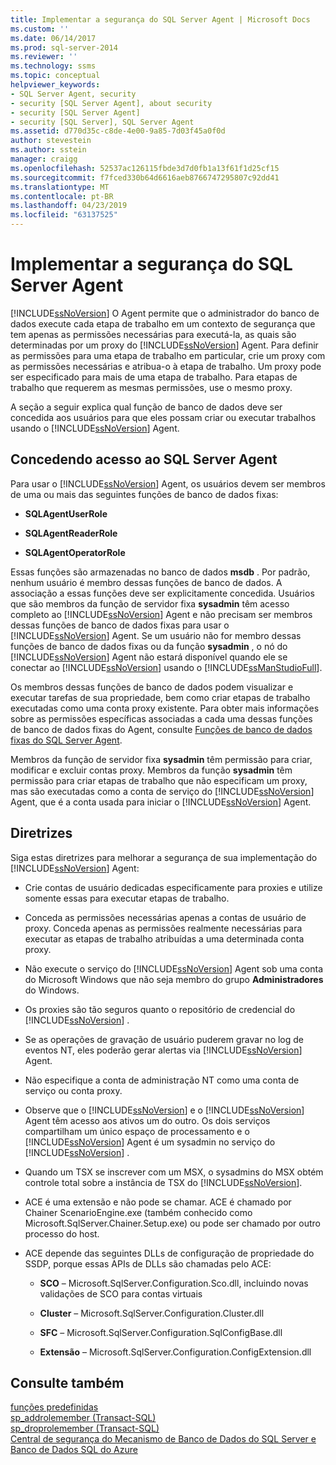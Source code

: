 ```yaml
---
title: Implementar a segurança do SQL Server Agent | Microsoft Docs
ms.custom: ''
ms.date: 06/14/2017
ms.prod: sql-server-2014
ms.reviewer: ''
ms.technology: ssms
ms.topic: conceptual
helpviewer_keywords:
- SQL Server Agent, security
- security [SQL Server Agent], about security
- security [SQL Server Agent]
- security [SQL Server], SQL Server Agent
ms.assetid: d770d35c-c8de-4e00-9a85-7d03f45a0f0d
author: stevestein
ms.author: sstein
manager: craigg
ms.openlocfilehash: 52537ac126115fbde3d7d0fb1a13f61f1d25cf15
ms.sourcegitcommit: f7fced330b64d6616aeb8766747295807c92dd41
ms.translationtype: MT
ms.contentlocale: pt-BR
ms.lasthandoff: 04/23/2019
ms.locfileid: "63137525"
---
```

# <a name="implement-sql-server-agent-security"></a>Implementar a segurança do SQL Server Agent
  [!INCLUDE[ssNoVersion](../../includes/ssnoversion-md.md)] O Agent permite que o administrador do banco de dados execute cada etapa de trabalho em um contexto de segurança que tem apenas as permissões necessárias para executá-la, as quais são determinadas por um proxy do [!INCLUDE[ssNoVersion](../../includes/ssnoversion-md.md)] Agent. Para definir as permissões para uma etapa de trabalho em particular, crie um proxy com as permissões necessárias e atribua-o à etapa de trabalho. Um proxy pode ser especificado para mais de uma etapa de trabalho. Para etapas de trabalho que requerem as mesmas permissões, use o mesmo proxy.  
  
 A seção a seguir explica qual função de banco de dados deve ser concedida aos usuários para que eles possam criar ou executar trabalhos usando o [!INCLUDE[ssNoVersion](../../includes/ssnoversion-md.md)] Agent.  
  
## <a name="granting-access-to-sql-server-agent"></a>Concedendo acesso ao SQL Server Agent  
 Para usar o [!INCLUDE[ssNoVersion](../../includes/ssnoversion-md.md)] Agent, os usuários devem ser membros de uma ou mais das seguintes funções de banco de dados fixas:  
  
-   **SQLAgentUserRole**  
  
-   **SQLAgentReaderRole**  
  
-   **SQLAgentOperatorRole**  
  
 Essas funções são armazenadas no banco de dados **msdb** . Por padrão, nenhum usuário é membro dessas funções de banco de dados. A associação a essas funções deve ser explicitamente concedida. Usuários que são membros da função de servidor fixa **sysadmin** têm acesso completo ao [!INCLUDE[ssNoVersion](../../includes/ssnoversion-md.md)] Agent e não precisam ser membros dessas funções de banco de dados fixas para usar o [!INCLUDE[ssNoVersion](../../includes/ssnoversion-md.md)] Agent. Se um usuário não for membro dessas funções de banco de dados fixas ou da função **sysadmin** , o nó do [!INCLUDE[ssNoVersion](../../includes/ssnoversion-md.md)] Agent não estará disponível quando ele se conectar ao [!INCLUDE[ssNoVersion](../../includes/ssnoversion-md.md)] usando o [!INCLUDE[ssManStudioFull](../../includes/ssmanstudiofull-md.md)].  
  
 Os membros dessas funções de banco de dados podem visualizar e executar tarefas de sua propriedade, bem como criar etapas de trabalho executadas como uma conta proxy existente. Para obter mais informações sobre as permissões específicas associadas a cada uma dessas funções de banco de dados fixas do Agent, consulte [Funções de banco de dados fixas do SQL Server Agent](sql-server-agent-fixed-database-roles.md).  
  
 Membros da função de servidor fixa **sysadmin** têm permissão para criar, modificar e excluir contas proxy. Membros da função **sysadmin** têm permissão para criar etapas de trabalho que não especificam um proxy, mas são executadas como a conta de serviço do [!INCLUDE[ssNoVersion](../../includes/ssnoversion-md.md)] Agent, que é a conta usada para iniciar o [!INCLUDE[ssNoVersion](../../includes/ssnoversion-md.md)] Agent.  
  
## <a name="guidelines"></a>Diretrizes  
 Siga estas diretrizes para melhorar a segurança de sua implementação do [!INCLUDE[ssNoVersion](../../includes/ssnoversion-md.md)] Agent:  
  
-   Crie contas de usuário dedicadas especificamente para proxies e utilize somente essas para executar etapas de trabalho.  
  
-   Conceda as permissões necessárias apenas a contas de usuário de proxy. Conceda apenas as permissões realmente necessárias para executar as etapas de trabalho atribuídas a uma determinada conta proxy.  
  
-   Não execute o serviço do [!INCLUDE[ssNoVersion](../../includes/ssnoversion-md.md)] Agent sob uma conta do Microsoft Windows que não seja membro do grupo **Administradores** do Windows.  
  
-   Os proxies são tão seguros quanto o repositório de credencial do [!INCLUDE[ssNoVersion](../../includes/ssnoversion-md.md)] .  
  
-   Se as operações de gravação de usuário puderem gravar no log de eventos NT, eles poderão gerar alertas via [!INCLUDE[ssNoVersion](../../includes/ssnoversion-md.md)] Agent.  
  
-   Não especifique a conta de administração NT como uma conta de serviço ou conta proxy.  
  
-   Observe que o [!INCLUDE[ssNoVersion](../../includes/ssnoversion-md.md)] e o [!INCLUDE[ssNoVersion](../../includes/ssnoversion-md.md)] Agent têm acesso aos ativos um do outro. Os dois serviços compartilham um único espaço de processamento e o [!INCLUDE[ssNoVersion](../../includes/ssnoversion-md.md)] Agent é um sysadmin no serviço do [!INCLUDE[ssNoVersion](../../includes/ssnoversion-md.md)] .  
  
-   Quando um TSX se inscrever com um MSX, o sysadmins do MSX obtém controle total sobre a instância de TSX do [!INCLUDE[ssNoVersion](../../includes/ssnoversion-md.md)].  
  
-   ACE é uma extensão e não pode se chamar. ACE é chamado por Chainer ScenarioEngine.exe (também conhecido como Microsoft.SqlServer.Chainer.Setup.exe) ou pode ser chamado por outro processo do host.  
  
-   ACE depende das seguintes DLLs de configuração de propriedade do SSDP, porque essas APIs de DLLs são chamadas pelo ACE:  
  
    -   **SCO** – Microsoft.SqlServer.Configuration.Sco.dll, incluindo novas validações de SCO para contas virtuais  
  
    -   **Cluster** – Microsoft.SqlServer.Configuration.Cluster.dll  
  
    -   **SFC** – Microsoft.SqlServer.Configuration.SqlConfigBase.dll  
  
    -   **Extensão** – Microsoft.SqlServer.Configuration.ConfigExtension.dll  
  
## <a name="see-also"></a>Consulte também  
 [funções predefinidas](../../reporting-services/security/role-definitions-predefined-roles.md)   
 [sp_addrolemember &#40;Transact-SQL&#41;](/sql/relational-databases/system-stored-procedures/sp-addrolemember-transact-sql)   
 [sp_droprolemember &#40;Transact-SQL&#41;](/sql/relational-databases/system-stored-procedures/sp-droprolemember-transact-sql)   
 [Central de segurança do Mecanismo de Banco de Dados do SQL Server e Banco de Dados SQL do Azure](../../relational-databases/security/security-center-for-sql-server-database-engine-and-azure-sql-database.md)  
  
  
